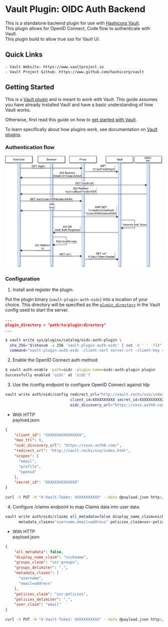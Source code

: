 # Vault Plugin: OIDC Auth Backend

This is a standalone backend plugin for use with [Hashicorp Vault](https://www.github.com/hashicorp/vault).   
This plugin allows for OpenID Connect, Code flow to authenticate with Vault.    
This plugin build to allow true sso for Vault UI.

## Quick Links
    - Vault Website: https://www.vaultproject.io
    - Vault Project Github: https://www.github.com/hashicorp/vault

## Getting Started

This is a [Vault plugin](https://www.vaultproject.io/docs/internals/plugins.html)
and is meant to work with Vault. This guide assumes you have already installed Vault
and have a basic understanding of how Vault works.

Otherwise, first read this guide on how to [get started with Vault](https://www.vaultproject.io/intro/getting-started/install.html).

To learn specifically about how plugins work, see documentation on [Vault plugins](https://www.vaultproject.io/docs/internals/plugins.html).

### Authentication flow
![alt text](https://github.com/RcRonco/vault-plugin-auth-oidc/blob/master/docs/data/Vault-SSO-Flow.png)

### Configuration

1. Install and register the plugin.

Put the plugin binary (`vault-plugin-auth-oidc`) into a location of your choice. This directory
will be specified as the [`plugin_directory`](https://www.vaultproject.io/docs/configuration/index.html#plugin_directory)
in the Vault config used to start the server.

```json
...
plugin_directory = "path/to/plugin/directory"
...
```

```sh
$ vault write sys/plugins/catalog/oidc-auth-plugin \   
  sha_256="$(shasum -a 256 'vault-plugin-auth-oidc' | cut -d ' ' -f1)" \
  command="vault-plugin-auth-oidc -client-cert server.crt -client-key server.key"
```

2. Enable the OpenID Connect auth method:

```sh
$ vault auth-enable -path=oidc -plugin-name=oidc-auth-plugin plugin
Successfully enabled 'oidc' at 'oidc'!
```

3. Use the /config endpoint to configure OpenID Connect against Idp

```sh
vault write auth/oidc/config redirect_url="http://vault.rocks/sso/index.html" \  
                             client_id=XXXXXXXXXX secret_id=XXXXXXXXXXXXXX scopes="email,profile" \
                             oidc_discovery_url="https://xxxx.auth0.com/"
```

* With HTTP  
payload.json:
```json
{
    "client_id": "XXXXXXXXXXXXXXXX",
    "max_ttl": 0,
    "oidc_discovery_url": "https://xxxx.auth0.com/",
    "redirect_url": "http://vault.rocks/sso/index.html",
    "scopes": [
      "email",
      "profile",
      "openid"
    ],
    "secret_id": "XXXXXXXXXXXXXX"
}
```

```sh
curl -X PUT -H "X-Vault-Token: XXXXXXXXXXX" --data @payload.json http://vault.co/v1/auth/oidc/config
```

4. Configure /claims endpoint to map Claims data into user data.

```sh
vault write auth/oidc/claims all_metadata=false display_name_claim=nickname groups_claim=usr-groups \
      metadata_claims="username,email=address" policies_claim=usr-policies user_claim=email
```

* With HTTP  
payload.json:
```json
{
    "all_metadata": false,
    "display_name_claim": "nickname",
    "groups_claim": "usr-groups",
    "groups_delimiter": ",",
    "metadata_claims": [
      "username",
      "email=address"
    ],
    "policies_claim": "usr-policies",
    "policies_delimiter": ",",
    "user_claim": "email"
}
```

```sh
curl -X PUT -H "X-Vault-Token: XXXXXXXXXXX" --data @payload.json http://vault.co/v1/auth/oidc/claims
```
